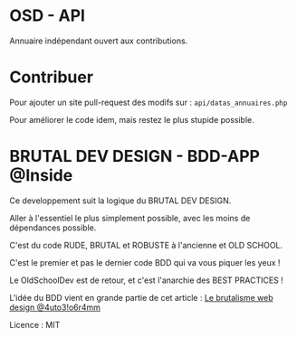 # OSD - API

Annuaire indépendant ouvert aux contributions.

# Contribuer

Pour ajouter un site pull-request des modifs sur : `api/datas_annuaires.php`

Pour améliorer le code idem, mais restez le plus stupide possible.

# BRUTAL DEV DESIGN - BDD-APP @Inside

Ce developpement suit la logique du BRUTAL DEV DESIGN. 

Aller à l'essentiel le plus simplement possible, avec les moins de dépendances possible.

C'est du code RUDE, BRUTAL et ROBUSTE à l'ancienne et OLD SCHOOL.

C'est le premier et pas le dernier code BDD qui va vous piquer les yeux !

Le OldSchoolDev est de retour, et c'est l'anarchie des BEST PRACTICES !

L'idée du BDD vient en grande partie de cet article : [Le brutalisme web design @4uto3!o6r4mm](http://autobiogramm.tuxfamily.org/brutalisme.html)


Licence : MIT